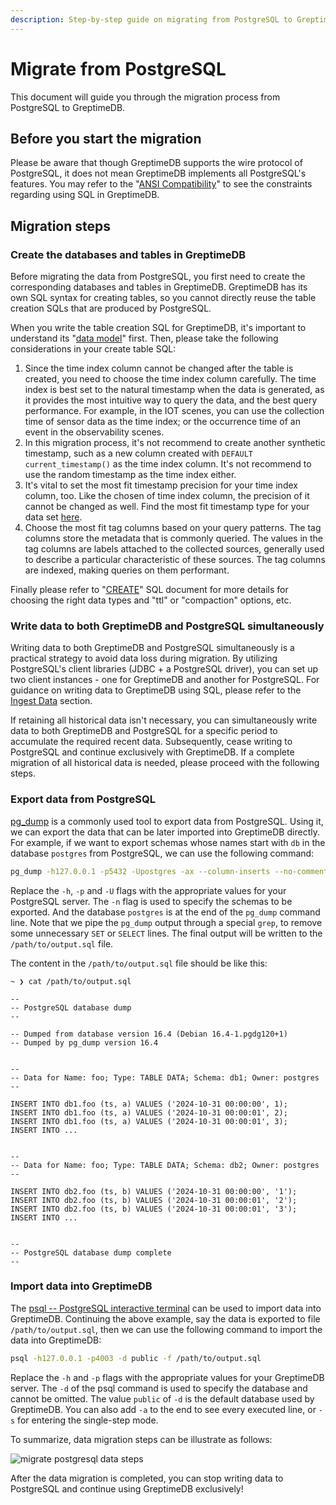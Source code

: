 ```yaml
---
description: Step-by-step guide on migrating from PostgreSQL to GreptimeDB, including creating databases, writing data, exporting and importing data.
---
```


# Migrate from PostgreSQL

This document will guide you through the migration process from PostgreSQL to GreptimeDB.

## Before you start the migration

Please be aware that though GreptimeDB supports the wire protocol of PostgreSQL, it does not mean GreptimeDB implements
all
PostgreSQL's features. You may refer to the "[ANSI Compatibility](/reference/sql/compatibility.md)" to see the
constraints regarding using SQL in GreptimeDB.

## Migration steps

### Create the databases and tables in GreptimeDB

Before migrating the data from PostgreSQL, you first need to create the corresponding databases and tables in
GreptimeDB.
GreptimeDB has its own SQL syntax for creating tables, so you cannot directly reuse the table creation SQLs that are
produced
by PostgreSQL.

When you write the table creation SQL for GreptimeDB, it's important to understand
its "[data model](/user-guide/concepts/data-model.md)" first. Then, please take the following considerations in
your create table SQL:

1. Since the time index column cannot be changed after the table is created, you need to choose the time index column
   carefully. The time index is best set to the natural timestamp when the data is generated, as it provides the most
   intuitive way to query the data, and the best query performance. For example, in the IOT scenes, you can use the
   collection time of sensor data as the time index; or the occurrence time of an event in the observability scenes.
2. In this migration process, it's not recommend to create another synthetic timestamp, such as a new column created
   with `DEFAULT current_timestamp()` as the time index column. It's not recommend to use the random timestamp as the
   time index either.
3. It's vital to set the most fit timestamp precision for your time index column, too. Like the chosen of time index
   column, the precision of it cannot be changed as well. Find the most fit timestamp type for your
   data set [here](/reference/sql/data-types#data-types-compatible-with-mysql-and-postgresql).
4. Choose the most fit tag columns based on your query patterns. The tag columns store the metadata that is
   commonly queried. The values in the tag columns are labels attached to the collected sources, generally used to
   describe a particular characteristic of these sources. The tag columns are indexed, making queries on them
   performant.

Finally please refer to "[CREATE](/reference/sql/create.md)" SQL document for more details for choosing the
right data types and "ttl" or "compaction" options, etc.

### Write data to both GreptimeDB and PostgreSQL simultaneously

Writing data to both GreptimeDB and PostgreSQL simultaneously is a practical strategy to avoid data loss during
migration. By utilizing PostgreSQL's client libraries (JDBC + a PostgreSQL driver), you can set up two client
instances - one for GreptimeDB and another for PostgreSQL. For guidance on writing data to GreptimeDB using SQL, please
refer to the [Ingest Data](/user-guide/ingest-data/for-iot/sql.md) section.

If retaining all historical data isn't necessary, you can simultaneously write data to both GreptimeDB and PostgreSQL
for a specific period to accumulate the required recent data. Subsequently, cease writing to PostgreSQL and continue
exclusively with GreptimeDB. If a complete migration of all historical data is needed, please proceed with the following
steps.

### Export data from PostgreSQL

[pg_dump](https://www.postgresql.org/docs/current/app-pgdump.html) is a commonly used tool to export data from
PostgreSQL. Using it, we can export the data that can be later imported into GreptimeDB directly. For example, if we
want to export schemas whose names start with `db` in the database `postgres` from PostgreSQL, we can use the following
command:

```bash
pg_dump -h127.0.0.1 -p5432 -Upostgres -ax --column-inserts --no-comments -n 'db*' postgres | grep -v "^SE" > /path/to/output.sql
```

Replace the `-h`, `-p` and `-U` flags with the appropriate values for your PostgreSQL server. The `-n` flag is used to
specify the schemas to be exported. And the database `postgres` is at the end of the `pg_dump` command line. Note that we pipe the `pg_dump` output through a special
`grep`, to remove some unnecessary `SET` or `SELECT` lines. The final output will be written to the
`/path/to/output.sql` file.

The content in the `/path/to/output.sql` file should be like this:

```plaintext
~ ❯ cat /path/to/output.sql

--
-- PostgreSQL database dump
--

-- Dumped from database version 16.4 (Debian 16.4-1.pgdg120+1)
-- Dumped by pg_dump version 16.4


--
-- Data for Name: foo; Type: TABLE DATA; Schema: db1; Owner: postgres
--

INSERT INTO db1.foo (ts, a) VALUES ('2024-10-31 00:00:00', 1);
INSERT INTO db1.foo (ts, a) VALUES ('2024-10-31 00:00:01', 2);
INSERT INTO db1.foo (ts, a) VALUES ('2024-10-31 00:00:01', 3);
INSERT INTO ...


--
-- Data for Name: foo; Type: TABLE DATA; Schema: db2; Owner: postgres
--

INSERT INTO db2.foo (ts, b) VALUES ('2024-10-31 00:00:00', '1');
INSERT INTO db2.foo (ts, b) VALUES ('2024-10-31 00:00:01', '2');
INSERT INTO db2.foo (ts, b) VALUES ('2024-10-31 00:00:01', '3');
INSERT INTO ...


--
-- PostgreSQL database dump complete
--
```

### Import data into GreptimeDB

The [psql -- PostgreSQL interactive terminal](https://www.postgresql.org/docs/current/app-psql.html) can be used to
import data into GreptimeDB. Continuing the above example, say the data is exported to file `/path/to/output.sql`, then
we can use the following command to import the data into GreptimeDB:

```bash
psql -h127.0.0.1 -p4003 -d public -f /path/to/output.sql
```

Replace the `-h` and `-p` flags with the appropriate values for your GreptimeDB server. The `-d` of the psql command is used to specify the database and cannot be omitted. The value `public` of `-d` is the default database used by GreptimeDB. You can also add `-a` to the end to see every
executed line, or `-s` for entering the single-step mode.

To summarize, data migration steps can be illustrate as follows:

![migrate postgresql data steps](/migration-postgresql.jpg)

After the data migration is completed, you can stop writing data to PostgreSQL and continue using GreptimeDB
exclusively!
